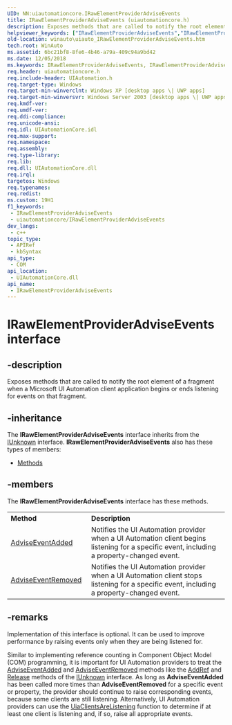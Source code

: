 ```yaml
---
UID: NN:uiautomationcore.IRawElementProviderAdviseEvents
title: IRawElementProviderAdviseEvents (uiautomationcore.h)
description: Exposes methods that are called to notify the root element of a fragment when a Microsoft UI Automation client application begins or ends listening for events on that fragment.
helpviewer_keywords: ["IRawElementProviderAdviseEvents","IRawElementProviderAdviseEvents interface [Windows Accessibility]","IRawElementProviderAdviseEvents interface [Windows Accessibility]","described","uiauto.uiauto_IRawElementProviderAdviseEvents","uiauto_IRawElementProviderAdviseEvents","uiautomationcore/IRawElementProviderAdviseEvents","winauto.uiauto_IRawElementProviderAdviseEvents"]
old-location: winauto\uiauto_IRawElementProviderAdviseEvents.htm
tech.root: WinAuto
ms.assetid: 6bc21bf8-8fe6-4b46-a79a-409c94a9bd42
ms.date: 12/05/2018
ms.keywords: IRawElementProviderAdviseEvents, IRawElementProviderAdviseEvents interface [Windows Accessibility], IRawElementProviderAdviseEvents interface [Windows Accessibility],described, uiauto.uiauto_IRawElementProviderAdviseEvents, uiauto_IRawElementProviderAdviseEvents, uiautomationcore/IRawElementProviderAdviseEvents, winauto.uiauto_IRawElementProviderAdviseEvents
req.header: uiautomationcore.h
req.include-header: UIAutomation.h
req.target-type: Windows
req.target-min-winverclnt: Windows XP [desktop apps \| UWP apps]
req.target-min-winversvr: Windows Server 2003 [desktop apps \| UWP apps]
req.kmdf-ver: 
req.umdf-ver: 
req.ddi-compliance: 
req.unicode-ansi: 
req.idl: UIAutomationCore.idl
req.max-support: 
req.namespace: 
req.assembly: 
req.type-library: 
req.lib: 
req.dll: UIAutomationCore.dll
req.irql: 
targetos: Windows
req.typenames: 
req.redist: 
ms.custom: 19H1
f1_keywords:
 - IRawElementProviderAdviseEvents
 - uiautomationcore/IRawElementProviderAdviseEvents
dev_langs:
 - c++
topic_type:
 - APIRef
 - kbSyntax
api_type:
 - COM
api_location:
 - UIAutomationCore.dll
api_name:
 - IRawElementProviderAdviseEvents
---
```


# IRawElementProviderAdviseEvents interface


## -description

Exposes methods that are called to notify the root element of a fragment 
		when a Microsoft UI Automation client application begins or ends listening for events on that fragment.

## -inheritance

The <b xmlns:loc="http://microsoft.com/wdcml/l10n">IRawElementProviderAdviseEvents</b> interface inherits from the <a href="https://docs.microsoft.com/windows/desktop/api/unknwn/nn-unknwn-iunknown">IUnknown</a> interface. <b>IRawElementProviderAdviseEvents</b> also has these types of members:
<ul>
<li><a href="https://docs.microsoft.com/">Methods</a></li>
</ul>

## -members

The <b>IRawElementProviderAdviseEvents</b> interface has these methods.
<table class="members" id="memberListMethods">
<tr>
<th align="left" width="37%">Method</th>
<th align="left" width="63%">Description</th>
</tr>
<tr data="declared;">
<td align="left" width="37%">
<a href="https://docs.microsoft.com/windows/desktop/api/uiautomationcore/nf-uiautomationcore-irawelementprovideradviseevents-adviseeventadded">AdviseEventAdded</a>
</td>
<td align="left" width="63%">
Notifies the UI Automation provider when a UI Automation client begins listening for a specific event, including a 
		property-changed event.

</td>
</tr>
<tr data="declared;">
<td align="left" width="37%">
<a href="https://docs.microsoft.com/windows/desktop/api/uiautomationcore/nf-uiautomationcore-irawelementprovideradviseevents-adviseeventremoved">AdviseEventRemoved</a>
</td>
<td align="left" width="63%">
Notifies the UI Automation provider when a UI Automation client stops listening for a specific event, including a property-changed event. 


</td>
</tr>
</table>

## -remarks

Implementation of this interface is optional. It can be used to improve performance by raising events only when they are being listened for.
	

Similar to implementing reference counting in Component Object Model (COM) programming, it is important for UI Automation providers to treat the <a href="https://docs.microsoft.com/windows/desktop/api/uiautomationcore/nf-uiautomationcore-irawelementprovideradviseevents-adviseeventadded">AdviseEventAdded</a> and <a href="https://docs.microsoft.com/windows/desktop/api/uiautomationcore/nf-uiautomationcore-irawelementprovideradviseevents-adviseeventremoved">AdviseEventRemoved</a> methods like the <a href="https://docs.microsoft.com/windows/desktop/api/unknwn/nf-unknwn-iunknown-addref">AddRef</a> and <a href="https://docs.microsoft.com/windows/desktop/api/unknwn/nf-unknwn-iunknown-release">Release</a> methods of the <a href="https://docs.microsoft.com/windows/desktop/api/unknwn/nn-unknwn-iunknown">IUnknown</a> interface.
As long as <b>AdviseEventAdded</b> has been called more times than <b>AdviseEventRemoved</b> for a specific event or property, the provider should continue to raise corresponding events, because some clients are still listening. Alternatively, UI Automation providers can use the <a href="https://docs.microsoft.com/windows/desktop/api/uiautomationcoreapi/nf-uiautomationcoreapi-uiaclientsarelistening">UiaClientsAreListening</a> function to determine if at least one client is listening and, if so, raise all appropriate events.

